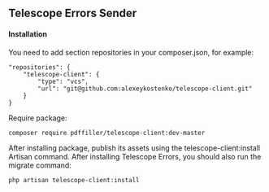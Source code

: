 ## Telescope Errors Sender

#### Installation

You need to add section repositories in your composer.json, for example:

```
"repositories": {
    "telescope-client": {
        "type": "vcs",
        "url": "git@github.com:alexeykostenko/telescope-client.git"
    }
}
```

Require package:
```
composer require pdffiller/telescope-client:dev-master
```

After installing package, publish its assets using the telescope-client:install Artisan command. After installing Telescope Errors, you should also run the migrate command:
```
php artisan telescope-client:install

```
